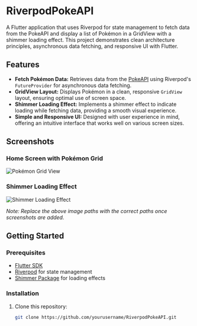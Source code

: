 # RiverpodPokeAPI

A Flutter application that uses Riverpod for state management to fetch data from the PokeAPI and display a list of Pokémon in a GridView with a shimmer loading effect. This project demonstrates clean architecture principles, asynchronous data fetching, and responsive UI with Flutter.

## Features

- **Fetch Pokémon Data:** Retrieves data from the [PokeAPI](https://pokeapi.co/) using Riverpod's `FutureProvider` for asynchronous data fetching.
- **GridView Layout:** Displays Pokémon in a clean, responsive `GridView` layout, ensuring optimal use of screen space.
- **Shimmer Loading Effect:** Implements a shimmer effect to indicate loading while fetching data, providing a smooth visual experience.
- **Simple and Responsive UI:** Designed with user experience in mind, offering an intuitive interface that works well on various screen sizes.

## Screenshots

### Home Screen with Pokémon Grid
![Pokémon Grid View](screenshots/grid_view.png)

### Shimmer Loading Effect
![Shimmer Loading Effect](screenshots/shimmer_effect.png)

*Note: Replace the above image paths with the correct paths once screenshots are added.*

## Getting Started

### Prerequisites
- [Flutter SDK](https://flutter.dev/docs/get-started/install)
- [Riverpod](https://riverpod.dev/) for state management
- [Shimmer Package](https://pub.dev/packages/shimmer) for loading effects

### Installation
1. Clone this repository:
   ```bash
   git clone https://github.com/yourusername/RiverpodPokeAPI.git
